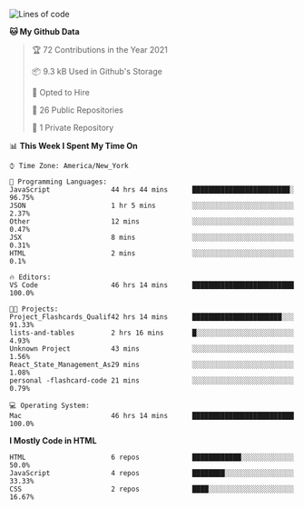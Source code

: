 <!--START_SECTION:waka-->
![Lines of code](https://img.shields.io/badge/From%20Hello%20World%20I%27ve%20Written-38808%20lines%20of%20code-blue)

**🐱 My Github Data** 

> 🏆 72 Contributions in the Year 2021
 > 
> 📦 9.3 kB Used in Github's Storage 
 > 
> 💼 Opted to Hire
 > 
> 📜 26 Public Repositories 
 > 
> 🔑 1 Private Repository 
 > 
📊 **This Week I Spent My Time On** 

```text
⌚︎ Time Zone: America/New_York

💬 Programming Languages: 
JavaScript               44 hrs 44 mins      ████████████████████████░   96.75% 
JSON                     1 hr 5 mins         ░░░░░░░░░░░░░░░░░░░░░░░░░   2.37% 
Other                    12 mins             ░░░░░░░░░░░░░░░░░░░░░░░░░   0.47% 
JSX                      8 mins              ░░░░░░░░░░░░░░░░░░░░░░░░░   0.31% 
HTML                     2 mins              ░░░░░░░░░░░░░░░░░░░░░░░░░   0.1%

🔥 Editors: 
VS Code                  46 hrs 14 mins      █████████████████████████   100.0%

🐱‍💻 Projects: 
Project_Flashcards_Qualif42 hrs 14 mins      ██████████████████████░░░   91.33% 
lists-and-tables         2 hrs 16 mins       █░░░░░░░░░░░░░░░░░░░░░░░░   4.93% 
Unknown Project          43 mins             ░░░░░░░░░░░░░░░░░░░░░░░░░   1.56% 
React_State_Management_As29 mins             ░░░░░░░░░░░░░░░░░░░░░░░░░   1.08% 
personal -flashcard-code 21 mins             ░░░░░░░░░░░░░░░░░░░░░░░░░   0.79%

💻 Operating System: 
Mac                      46 hrs 14 mins      █████████████████████████   100.0%

```

**I Mostly Code in HTML** 

```text
HTML                     6 repos             ████████████░░░░░░░░░░░░░   50.0% 
JavaScript               4 repos             ████████░░░░░░░░░░░░░░░░░   33.33% 
CSS                      2 repos             ████░░░░░░░░░░░░░░░░░░░░░   16.67%

```



<!--END_SECTION:waka-->
